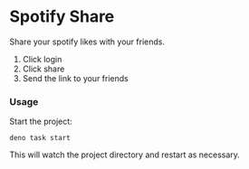 # Spotify Share

Share your spotify likes with your friends.

1. Click login
2. Click share
3. Send the link to your friends

### Usage

Start the project:

```
deno task start
```

This will watch the project directory and restart as necessary.
